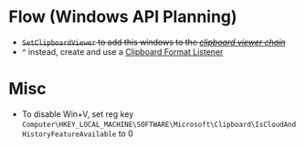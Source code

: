 # Flow (Windows API Planning)

- ~~`SetClipboardViewer` to add this windows to the [_clipboard viewer chain_](https://learn.microsoft.com/en-us/windows/win32/dataxchg/about-the-clipboard#clipboard-viewers)~~
- ^ instead, create and use a [Clipboard Format Listener](https://learn.microsoft.com/en-us/windows/win32/dataxchg/using-the-clipboard#creating-a-clipboard-format-listener)

# Misc
- To disable Win+V, set reg key `Computer\HKEY_LOCAL_MACHINE\SOFTWARE\Microsoft\Clipboard\IsCloudAndHistoryFeatureAvailable` to 0
